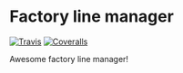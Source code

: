 # Factory line manager
[![Travis][build-badge]][build]
[![Coveralls][coveralls-badge]][coveralls]

Awesome factory line manager!

[build-badge]: https://img.shields.io/travis/akropivko/mavenci/master.png?style=flat-square
[build]: https://travis-ci.com/akropivko/mavenci

[coveralls-badge]: https://img.shields.io/coveralls/akropivko/mavenci/master.png?style=flat-square
[coveralls]: https://coveralls.io/github/akropivko/mavenci